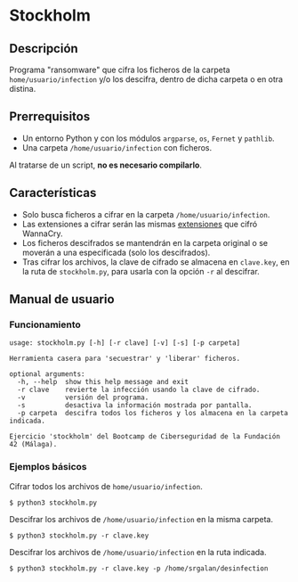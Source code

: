 # Stockholm
## Descripción
Programa "ransomware" que cifra los ficheros de la carpeta `home/usuario/infection` y/o los descifra, dentro de dicha carpeta o en otra distina.

## Prerrequisitos
- Un entorno Python y con los módulos `argparse`, `os`, `Fernet` y `pathlib`.
- Una carpeta `/home/usuario/infection` con ficheros.

Al tratarse de un script, **no es necesario compilarlo**.

## Características
- Solo busca ficheros a cifrar en la carpeta `/home/usuario/infection`.
- Las extensiones a cifrar serán las mismas [extensiones](https://gist.github.com/xpn/facb5692980c14df272b16a4ee6a29d5) que cifró WannaCry.
- Los ficheros descifrados se mantendrán en la carpeta original o se moverán a una especificada (solo los descifrados).
- Tras cifrar los archivos, la clave de cifrado se almacena en `clave.key`, en la ruta de `stockholm.py`, para usarla con la opción `-r` al descifrar.

## Manual de usuario
### Funcionamiento
```
usage: stockholm.py [-h] [-r clave] [-v] [-s] [-p carpeta]

Herramienta casera para 'secuestrar' y 'liberar' ficheros.

optional arguments:
  -h, --help  show this help message and exit
  -r clave    revierte la infección usando la clave de cifrado.
  -v          versión del programa.
  -s          desactiva la información mostrada por pantalla.
  -p carpeta  descifra todos los ficheros y los almacena en la carpeta indicada.

Ejercicio 'stockholm' del Bootcamp de Ciberseguridad de la Fundación 42 (Málaga).
```

### Ejemplos básicos
Cifrar todos los archivos de `home/usuario/infection`.
```shell
$ python3 stockholm.py
```

Descifrar los archivos de `/home/usuario/infection` en la misma carpeta.
```
$ python3 stockholm.py -r clave.key
```

Descifrar los archivos de `/home/usuario/infection` en la ruta indicada.
```
$ python3 stockholm.py -r clave.key -p /home/srgalan/desinfection
```

